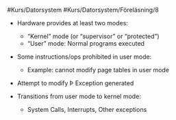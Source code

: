 #Kurs/Datorsystem #Kurs/Datorsystem/Föreläsning/8 

- Hardware provides at least two modes:  
	- “Kernel” mode (or “supervisor” or “protected”)  
	- “User” mode: Normal programs executed 
	
- Some instructions/ops prohibited in user mode:  
	- Example: cannot modify page tables in user mode  
- Attempt to modify Þ Exception generated  
- Transitions from user mode to kernel mode:  
	- System Calls, Interrupts, Other exceptions